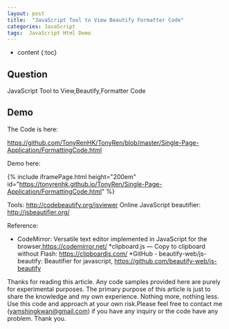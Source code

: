 ```yaml
---
layout: post
title:  "JavaScript Tool to View Beautify Formatter Code"
categories: JavaScript
tags:  JavaScript Html Demo
---
```

* content
{:toc}


## Question

JavaScript Tool to View,Beautify,Formatter Code






## Demo

The Code is here:

https://github.com/TonyRenHK/TonyRen/blob/master/Single-Page-Application/FormattingCode.html


Demo here:

{% include iframePage.html height="200em" id="https://tonyrenhk.github.io/TonyRen/Single-Page-Application/FormattingCode.html" %}

Tools: 
http://codebeautify.org/jsviewer
Online JavaScript beautifier:  http://jsbeautifier.org/
 
Reference:
  * CodeMirror: Versatile text editor implemented in JavaScript for the browser,https://codemirror.net/
  *clipboard.js — Copy to clipboard without Flash: https://clipboardjs.com/ 
  *GitHub - beautify-web/js-beautify: Beautifier for javascript, https://github.com/beautify-web/js-beautify

Thanks for reading this article. Any code samples provided here are purely for experimental purposes. The primary purpose of this article is just to share the knowledge and my own experience. Nothing more, nothing less. Use this code and approach at your own risk.Please feel free to contact me (yamshingkwan@gmail.com) if you have any inquiry or the code have any problem. Thank you.
